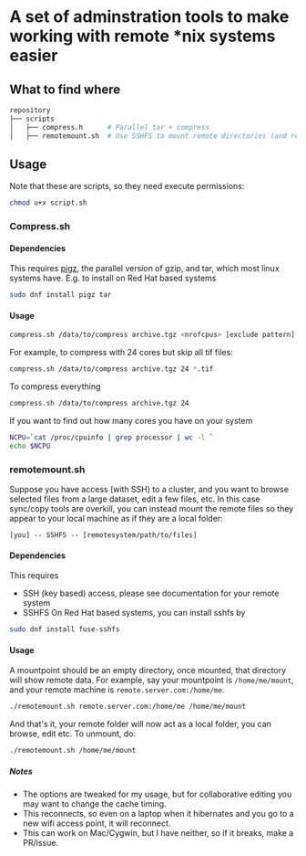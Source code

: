 # A set of adminstration tools to make working with remote *nix systems easier

## What to find where
```bash
repository
├── scripts
│   ├── compress.h      # Parallel tar + compress
│   ├── remotemount.sh  # Use SSHFS to mount remote directories (and remount on failure)
```

## Usage
Note that these are scripts, so they need execute permissions:
```bash
chmod u+x script.sh
```
### Compress.sh
#### Dependencies
This requires [pigz](https://zlib.net/pigz/), the parallel version of gzip, and tar, which most linux systems have.
E.g. to install on Red Hat based systems
```bash
sudo dnf install pigz tar
```
#### Usage
```bash
compress.sh /data/to/compress archive.tgz <nrofcpus> [exclude pattern]
```
For example, to compress with 24 cores but skip all tif files:
```bash
compress.sh /data/to/compress archive.tgz 24 *.tif
```
To compress everything
```bash
compress.sh /data/to/compress archive.tgz 24
```
If you want to find out how many cores you have on your system
```bash
NCPU=`cat /proc/cpuinfo | grep processor | wc -l `
echo $NCPU
```
### remotemount.sh
Suppose you have access (with SSH) to a cluster, and you want to browse selected files from a large dataset, edit a few files, etc.
In this case sync/copy tools are overkill, you can instead mount the remote files so they appear to your local machine as if they are a local folder:
```
[you] -- SSHFS -- [remotesystem/path/to/files]
```
#### Dependencies
This requires
- SSH (key based) access, please see documentation for your remote system
- SSHFS
On Red Hat based systems, you can install sshfs by
```bash
sudo dnf install fuse-sshfs
```
#### Usage
A mountpoint should be an empty directory, once mounted, that directory will show remote data.
For example, say your mountpoint is `/home/me/mount`, and your remote machine is `remote.server.com:/home/me`.
```bash
./remotemount.sh remote.server.com:/home/me /home/me/mount
```
And that's it, your remote folder will now act as a local folder, you can browse, edit etc.
To unmount, do:
```bash
./remotemount.sh /home/me/mount
```
##### Notes
- The options are tweaked for my usage, but for collaborative editing you may want to change the cache timing.
- This reconnects, so even on a laptop when it hibernates and you go to a new wifi access point, it will reconnect.
- This can work on Mac/Cygwin, but I have neither, so if it breaks, make a PR/issue.
